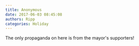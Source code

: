 ```yaml
---
title: Anonymous
date: 2017-06-03 08:45:08
authors: Ripp
categories: Holiday
---
```


 The only propaganda on here is from the mayor's supporters!